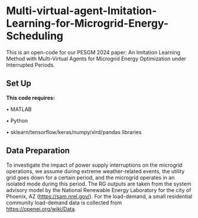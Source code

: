 # Multi-virtual-agent-Imitation-Learning-for-Microgrid-Energy-Scheduling
This is an open-code for our PESGM 2024 paper: An Imitation Learning Method with Multi-Virtual Agents for Microgrid Energy Optimization under Interrupted Periods.

## **Set Up**

**This code requires:**

•	MATLAB

•	Python

•	sklearn/tensorflow/keras/numpy/xlrd/pandas libraries

## **Data Preparation**

To investigate the impact of power supply interruptions on the microgrid operations, we assume during extreme weather-related events, the utility grid goes down for a certain period, and the microgrid operates in an isolated mode during this period. The RG outputs are taken from the system advisory model by the National Renewable Energy Laboratory for the city of Phoenix, AZ (https://sam.nrel.gov/). For the load-demand, a small residential community load-demand data is collected from https://openei.org/wiki/Data.
